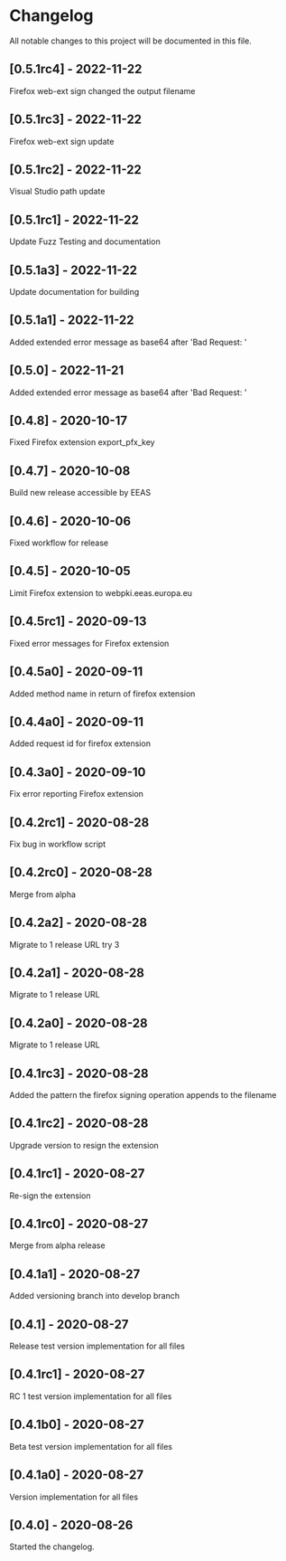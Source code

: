 # Changelog

All notable changes to this project will be documented in this file.

## [0.5.1rc4] - 2022-11-22

Firefox web-ext sign changed the output filename

## [0.5.1rc3] - 2022-11-22

Firefox web-ext sign update

## [0.5.1rc2] - 2022-11-22

Visual Studio path update

## [0.5.1rc1] - 2022-11-22

Update Fuzz Testing and documentation

## [0.5.1a3] - 2022-11-22

Update documentation for building

## [0.5.1a1] - 2022-11-22

Added extended error message as base64 after 'Bad Request: '

## [0.5.0] - 2022-11-21

Added extended error message as base64 after 'Bad Request: '

## [0.4.8] - 2020-10-17

Fixed Firefox extension export_pfx_key

## [0.4.7] - 2020-10-08

Build new release accessible by EEAS

## [0.4.6] - 2020-10-06

Fixed workflow for release

## [0.4.5] - 2020-10-05

Limit Firefox extension to webpki.eeas.europa.eu

## [0.4.5rc1] - 2020-09-13

Fixed error messages for Firefox extension

## [0.4.5a0] - 2020-09-11

Added method name in return of firefox extension

## [0.4.4a0] - 2020-09-11

Added request id for firefox extension

## [0.4.3a0] - 2020-09-10

Fix error reporting Firefox extension

## [0.4.2rc1] - 2020-08-28

Fix bug in workflow script

## [0.4.2rc0] - 2020-08-28

Merge from alpha

## [0.4.2a2] - 2020-08-28

Migrate to 1 release URL try 3

## [0.4.2a1] - 2020-08-28

Migrate to 1 release URL

## [0.4.2a0] - 2020-08-28

Migrate to 1 release URL

## [0.4.1rc3] - 2020-08-28

Added the pattern the firefox signing operation appends to the filename

## [0.4.1rc2] - 2020-08-28

Upgrade version to resign the extension

## [0.4.1rc1] - 2020-08-27

Re-sign the extension

## [0.4.1rc0] - 2020-08-27

Merge from alpha release

## [0.4.1a1] - 2020-08-27

Added versioning branch into develop branch

## [0.4.1] - 2020-08-27

Release test version implementation for all files

## [0.4.1rc1] - 2020-08-27

RC 1 test version implementation for all files

## [0.4.1b0] - 2020-08-27

Beta test version implementation for all files

## [0.4.1a0] - 2020-08-27

Version implementation for all files

## [0.4.0] - 2020-08-26

Started the changelog.